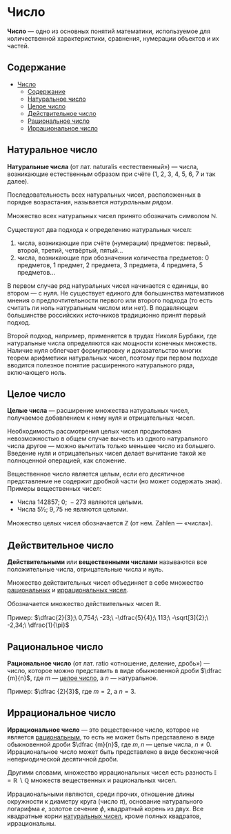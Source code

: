 # Число

**Число** — одно из основных понятий математики, используемое для количественной характеристики, сравнения, нумерации объектов и их частей.

## Содержание

- [Число](#число)
  - [Содержание](#содержание)
  - [Натуральное число](#натуральное-число)
  - [Целое число](#целое-число)
  - [Действительное число](#действительное-число)
  - [Рациональное число](#рациональное-число)
  - [Иррациональное число](#иррациональное-число)

## Натуральное число

**Натуральные числа** (от лат. naturalis «естественный») — числа, возникающие естественным образом при счёте ($1,\ 2,\ 3,\ 4,\ 5,\ 6,\ 7$ и так далее).

Последовательность всех натуральных чисел, расположенных в порядке возрастания, называется *натуральным рядом*.

Множество всех натуральных чисел принято обозначать символом $\mathbb{N}$.

Существуют два подхода к определению натуральных чисел:

1) числа, возникающие при счёте (нумерации) предметов: первый, второй, третий, четвёртый, пятый…
2) числа, возникающие при обозначении количества предметов: 0 предметов, 1 предмет, 2 предмета, 3 предмета, 4 предмета, 5 предметов…

В первом случае ряд натуральных чисел начинается с единицы, во втором — с нуля. Не существует единого для большинства математиков мнения о предпочтительности первого или второго подхода (то есть считать ли ноль натуральным числом или нет). В подавляющем большинстве российских источников традиционно принят первый подход.

Второй подход, например, применяется в трудах Николя Бурбаки, где натуральные числа определяются как мощности конечных множеств. Наличие нуля облегчает формулировку и доказательство многих теорем арифметики натуральных чисел, поэтому при первом подходе вводится полезное понятие расширенного натурального ряда, включающего ноль.


## Целое число

**Целые числа** — расширение множества натуральных чисел, получаемое добавлением к нему нуля и отрицательных чисел.

Необходимость рассмотрения целых чисел продиктована невозможностью в общем случае вычесть из одного натурального числа другое — можно вычитать только меньшее число из большего. Введение нуля и отрицательных чисел делает вычитание такой же полноценной операцией, как сложение.

Вещественное число является целым, если его десятичное представление не содержит дробной части (но может содержать знак). Примеры вещественных чисел:

- Числа $142857;\ 0;\ −273$ являются целыми.
- Числа $5½;\ 9,75$ не являются целыми.

Множество целых чисел обозначается $\mathbb{Z}$  (от нем. Zahlen — «числа»).

## Действительное число

**Действительными** или **вещественными числами** называются все положительные числа, отрицательные числа и нуль.

Множество действительных чисел объединяет в себе множество [рациональных](#рациональное-число) и [иррациональных чисел](#иррациональное-число).

Обозначается множество действительных чисел $\mathbb{R}$.

Пример: $\dfrac{2}{3};\ 0,754;\ -23;\ -\dfrac{5}{4};\ 113;\ -\sqrt[3]{2};\ -2,34;\ \dfrac{1}{\pi}$

## Рациональное число

**Рациональное число** (от лат. ratio «отношение, деление, дробь») — число, которое можно представить в виде обыкновенной дроби $\dfrac {m}{n}$, где $m$ — [целое число](#целое-число), а $n$ — натуральное.

Пример: $\dfrac {2}{3}$, где $m=2$, а $n=3$.

## Иррациональное число

**Иррациональное число** — это вещественное число, которое не является [рациональным](#рациональное-число), то есть не может быть представлено в виде обыкновенной дроби $\dfrac {m}{n}$, где $m, n$ — целые числа, $n \neq 0$. Иррациональное число может быть представлено в виде бесконечной непериодической десятичной дроби.

Другими словами, множество иррациональных чисел есть разность $\mathbb{I} = \mathbb{R} \backslash \mathbb{Q}$ множеств вещественных и рациональных чисел.

Иррациональными являются, среди прочих, отношение длины окружности к диаметру круга (число $\pi$), основание натурального логарифма $e$, золотое сечение $\phi$, квадратный корень из двух. Все квадратные корни [натуральных чисел](#натуральное-число), кроме полных квадратов, иррациональны.
